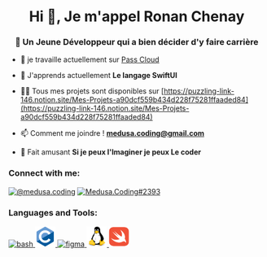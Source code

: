 <h1 align="center">Hi 👋, Je m'appel Ronan Chenay</h1>
<h3 align="center">🐣 Un Jeune Développeur qui a bien décider d'y faire carrière</h3>

- 🔭 je travaille actuellement sur [Pass Cloud](https://puzzling-link-146.notion.site/Pass-Cloud-7461b9a6ebc84871ac52add2bd41368a)

- 🌱 J'apprends actuellement **Le langage SwiftUI**

- 👨‍💻 Tous mes projets sont disponibles sur [https://puzzling-link-146.notion.site/Mes-Projets-a90dcf559b434d228f75281ffaaded84](https://puzzling-link-146.notion.site/Mes-Projets-a90dcf559b434d228f75281ffaaded84)

- 📫 Comment me joindre ! **medusa.coding@gmail.com**

- 🧠 Fait amusant **Si je peux l'Imaginer je peux Le coder**

<h3 align="left">Connect with me:</h3>
<p align="left">
<a href="https://instagram.com/@medusa.coding" target="blank"><img align="center" src="https://raw.githubusercontent.com/rahuldkjain/github-profile-readme-generator/master/src/images/icons/Social/instagram.svg" alt="@medusa.coding" height="30" width="40" /></a>
<a href="https://discord.gg/Medusa.Coding#2393" target="blank"><img align="center" src="https://raw.githubusercontent.com/rahuldkjain/github-profile-readme-generator/master/src/images/icons/Social/discord.svg" alt="Medusa.Coding#2393" height="30" width="40" /></a>
</p>

<h3 align="left">Languages and Tools:</h3>
<p align="left"> <a href="https://www.gnu.org/software/bash/" target="_blank" rel="noreferrer"> <img src="https://www.vectorlogo.zone/logos/gnu_bash/gnu_bash-icon.svg" alt="bash" width="40" height="40"/> </a> <a href="https://www.cprogramming.com/" target="_blank" rel="noreferrer"> <img src="https://raw.githubusercontent.com/devicons/devicon/master/icons/c/c-original.svg" alt="c" width="40" height="40"/> </a> <a href="https://www.figma.com/" target="_blank" rel="noreferrer"> <img src="https://www.vectorlogo.zone/logos/figma/figma-icon.svg" alt="figma" width="40" height="40"/> </a> <a href="https://www.linux.org/" target="_blank" rel="noreferrer"> <img src="https://raw.githubusercontent.com/devicons/devicon/master/icons/linux/linux-original.svg" alt="linux" width="40" height="40"/> </a> <a href="https://developer.apple.com/swift/" target="_blank" rel="noreferrer"> <img src="https://raw.githubusercontent.com/devicons/devicon/master/icons/swift/swift-original.svg" alt="swift" width="40" height="40"/> </a> </p>

